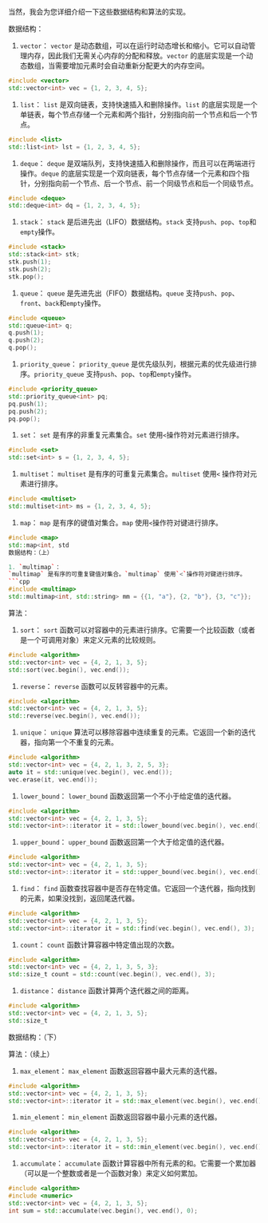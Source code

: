 当然，我会为您详细介绍一下这些数据结构和算法的实现。

数据结构：

1. `vector`：
   `vector`
   是动态数组，可以在运行时动态增长和缩小。它可以自动管理内存，因此我们无需关心内存的分配和释放。`vector`
   的底层实现是一个动态数组，当需要增加元素时会自动重新分配更大的内存空间。

```cpp
#include <vector>
std::vector<int> vec = {1, 2, 3, 4, 5};
```

1. `list`：
   `list` 是双向链表，支持快速插入和删除操作。`list`
   的底层实现是一个单链表，每个节点存储一个元素和两个指针，分别指向前一个节点和后一个节点。

```cpp
#include <list>
std::list<int> lst = {1, 2, 3, 4, 5};
```

1. `deque`：
   `deque`
   是双端队列，支持快速插入和删除操作，而且可以在两端进行操作。`deque`
   的底层实现是一个双向链表，每个节点存储一个元素和四个指针，分别指向前一个节点、后一个节点、前一个同级节点和后一个同级节点。

```cpp
#include <deque>
std::deque<int> dq = {1, 2, 3, 4, 5};
```

1. `stack`：
   `stack` 是后进先出（LIFO）数据结构。`stack`
   支持`push`、`pop`、`top`和`empty`操作。

```cpp
#include <stack>
std::stack<int> stk;
stk.push(1);
stk.push(2);
stk.pop();
```

1. `queue`：
   `queue` 是先进先出（FIFO）数据结构。`queue`
   支持`push`、`pop`、`front`、`back`和`empty`操作。

```cpp
#include <queue>
std::queue<int> q;
q.push(1);
q.push(2);
q.pop();
```

1. `priority_queue`：
   `priority_queue`
   是优先级队列，根据元素的优先级进行排序。`priority_queue`
   支持`push`、`pop`、`top`和`empty`操作。

```cpp
#include <priority_queue>
std::priority_queue<int> pq;
pq.push(1);
pq.push(2);
pq.pop();
```

1. `set`：
   `set` 是有序的非重复元素集合。`set` 使用`<`操作符对元素进行排序。

```cpp
#include <set>
std::set<int> s = {1, 2, 3, 4, 5};
```

1. `multiset`：
   `multiset` 是有序的可重复元素集合。`multiset` 使用`<`
   操作符对元素进行排序。

```cpp
#include <multiset>
std::multiset<int> ms = {1, 2, 3, 4, 5};
```

1. `map`：
   `map` 是有序的键值对集合。`map` 使用`<`操作符对键进行排序。

```cpp
#include <map>
std::map<int, std
数据结构：（上）

1. `multimap`：
`multimap` 是有序的可重复键值对集合。`multimap` 使用`<`操作符对键进行排序。
```cpp
#include <multimap>
std::multimap<int, std::string> mm = {{1, "a"}, {2, "b"}, {3, "c"}};
```

算法：

1. `sort`：
   `sort` 函数可以对容器中的元素进行排序。它需要一个比较函数（或者是一个可调用对象）来定义元素的比较规则。

```cpp
#include <algorithm>
std::vector<int> vec = {4, 2, 1, 3, 5};
std::sort(vec.begin(), vec.end());
```

1. `reverse`：
   `reverse` 函数可以反转容器中的元素。

```cpp
#include <algorithm>
std::vector<int> vec = {4, 2, 1, 3, 5};
std::reverse(vec.begin(), vec.end());
```

1. `unique`：
   `unique` 算法可以移除容器中连续重复的元素。它返回一个新的迭代器，指向第一个不重复的元素。

```cpp
#include <algorithm>
std::vector<int> vec = {4, 2, 1, 3, 2, 5, 3};
auto it = std::unique(vec.begin(), vec.end());
vec.erase(it, vec.end());
```

1. `lower_bound`：
   `lower_bound` 函数返回第一个不小于给定值的迭代器。

```cpp
#include <algorithm>
std::vector<int> vec = {4, 2, 1, 3, 5};
std::vector<int>::iterator it = std::lower_bound(vec.begin(), vec.end(), 3);
```

1. `upper_bound`：
   `upper_bound` 函数返回第一个大于给定值的迭代器。

```cpp
#include <algorithm>
std::vector<int> vec = {4, 2, 1, 3, 5};
std::vector<int>::iterator it = std::upper_bound(vec.begin(), vec.end(), 3);
```

1. `find`：
   `find` 函数查找容器中是否存在特定值。它返回一个迭代器，指向找到的元素，如果没找到，返回尾迭代器。

```cpp
#include <algorithm>
std::vector<int> vec = {4, 2, 1, 3, 5};
std::vector<int>::iterator it = std::find(vec.begin(), vec.end(), 3);
```

1. `count`：
   `count` 函数计算容器中特定值出现的次数。

```cpp
#include <algorithm>
std::vector<int> vec = {4, 2, 1, 3, 5, 3};
std::size_t count = std::count(vec.begin(), vec.end(), 3);
```

1. `distance`：
   `distance` 函数计算两个迭代器之间的距离。

```cpp
#include <algorithm>
std::vector<int> vec = {4, 2, 1, 3, 5};
std::size_t
```

数据结构：（下）

算法：（续上）

1. `max_element`：
   `max_element` 函数返回容器中最大元素的迭代器。

```cpp
#include <algorithm>
std::vector<int> vec = {4, 2, 1, 3, 5};
std::vector<int>::iterator it = std::max_element(vec.begin(), vec.end());
```

1. `min_element`：
   `min_element` 函数返回容器中最小元素的迭代器。

```cpp
#include <algorithm>
std::vector<int> vec = {4, 2, 1, 3, 5};
std::vector<int>::iterator it = std::min_element(vec.begin(), vec.end());
```

1. `accumulate`：
   `accumulate`
   函数计算容器中所有元素的和。它需要一个累加器（可以是一个整数或者是一个函数对象）来定义如何累加。

```cpp
#include <algorithm>
#include <numeric>
std::vector<int> vec = {4, 2, 1, 3, 5};
int sum = std::accumulate(vec.begin(), vec.end(), 0);
```
